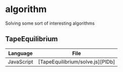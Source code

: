 # algorithm
Solving some sort of interesting algorithms

## TapeEquilibrium

| Language | File |
| ------ | ------ |
| JavaScript | [TapeEquilibrium/solve.js][PlDb] |
